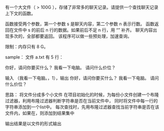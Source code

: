 有一个大文件（ > 100G ），存储了非常多的聊天记录。请提供一个查找聊天记录上下文的函数。

函数接受两个参数，第一个参数 s 是聊天内容，第二个参数 n 表示行数。 函数返回在文件中 s 的前后 n 行的数据。如果前后不足 n 行，用 “” 补齐。 聊天内容出现多次的，全部都要返回。 该程序可以做一些预处理，加速查询。

限制：内存只有 8 G。

sample： 文件 a.txt 有 5 行：

你好，请问你要买什么？ 我看一下电脑。 请问什么价位？

输入 （我看一下电脑。，1），输出 你好，请问你要买什么？ 我看一下电脑。 请问什么价位？

思路： 将文件分成多个小文件 在项目初始化的时候，为每份小文件创建一个布隆过滤器，利用布隆过滤器判断字符串是否在当前文件中， 同时将文件中每一行的字符串添加到一个list中。 每次查找时，先用布隆过滤器查找当前字符串是否在该文件内，如果在，则添加到结果集中

输出结果是以文件的形式输出